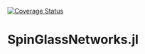 [![Coverage Status](https://coveralls.io/repos/github/iitis/SpinGlassNetworks.jl/badge.svg?branch=master)](https://coveralls.io/github/iitis/SpinGlassNetworks.jl?branch=master)
# SpinGlassNetworks.jl

